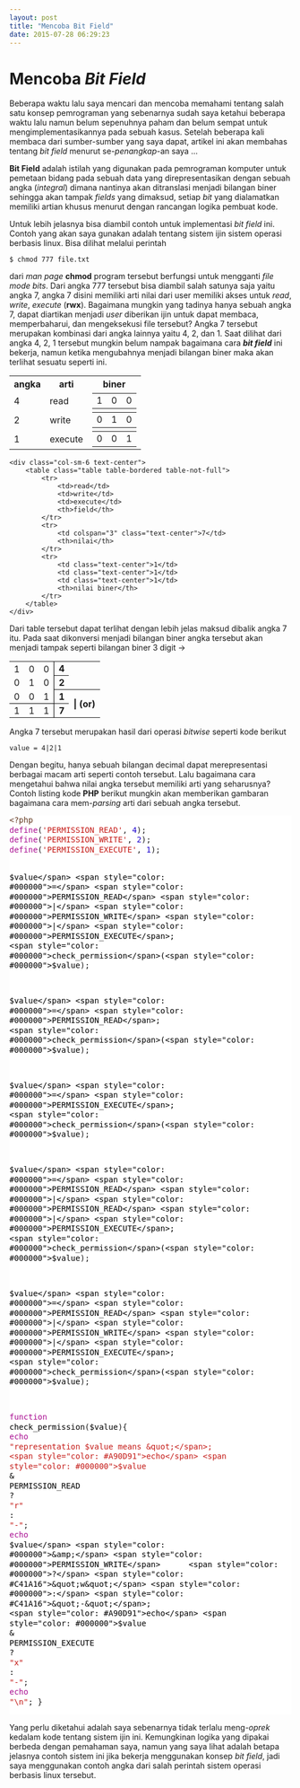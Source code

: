 ```yaml
---
layout: post
title: "Mencoba Bit Field"
date: 2015-07-28 06:29:23
---
```


Mencoba _Bit Field_
===================

Beberapa waktu lalu saya mencari dan mencoba memahami tentang salah satu konsep
pemrograman yang sebenarnya sudah saya ketahui beberapa waktu lalu namun belum
sepenuhnya paham dan belum sempat untuk mengimplementasikannya pada sebuah
kasus. Setelah beberapa kali membaca dari sumber-sumber yang saya dapat, artikel
ini akan membahas tentang _bit field_ menurut se-_penangkap_-an saya ...

**Bit Field** adalah istilah yang digunakan pada pemrograman komputer untuk pemetaan bidang pada sebuah data yang direpresentasikan dengan sebuah angka (_integral_) dimana nantinya akan ditranslasi menjadi bilangan biner sehingga akan tampak _fields_ yang dimaksud, setiap _bit_ yang dialamatkan memiliki artian khusus menurut dengan rancangan logika pembuat kode.

Untuk lebih jelasnya bisa diambil contoh untuk implementasi _bit field_ ini. Contoh yang akan saya gunakan adalah tentang sistem ijin sistem operasi berbasis linux. Bisa dilihat melalui perintah

```
$ chmod 777 file.txt
```

dari _man page_ **chmod** program tersebut berfungsi untuk mengganti _file mode
bits_. Dari angka 777 tersebut bisa diambil salah satunya saja yaitu angka 7,
angka 7 disini memiliki arti nilai dari user memiliki akses untuk _read_, _write_,
_execute_ (**rwx**). Bagaimana mungkin yang tadinya hanya sebuah angka 7, dapat
diartikan menjadi _user_ diberikan ijin untuk dapat membaca, memperbaharui, dan mengeksekusi file tersebut? Angka 7 tersebut merupakan kombinasi dari angka lainnya yaitu 4, 2, dan 1. Saat dilihat dari angka 4, 2, 1 tersebut mungkin belum nampak bagaimana cara **_bit field_**  ini bekerja, namun ketika mengubahnya menjadi bilangan biner maka akan terlihat sesuatu seperti ini.

<div class="row">
    <div class="col-sm-6">
        <table class="table table-bordered table-not-full">
            <tr>
                <th>angka</th>
                <th>arti</th>
                <th>biner</th>
            </tr>
            <tr>
                <td class="text-right">4</td>
                <td>read</td>
                <td>
                    <table class="table table-bordered" style="margin: 0;padding: 0;">
                        <tr>
                            <td>1</td>
                            <td>0</td>
                            <td>0</td>
                        </tr>
                    </table>
                </td>
            </tr>
            <tr>
                <td class="text-right">2</td>
                <td>write</td>
                <td>
                    <table class="table table-bordered" style="margin: 0;padding: 0;">
                        <tr>
                            <td>0</td>
                            <td>1</td>
                            <td>0</td>
                        </tr>
                    </table>
                </td>
            </tr>
            <tr>
                <td class="text-right">1</td>
                <td>execute</td>
                <td>
                    <table class="table table-bordered" style="margin: 0;padding: 0;">
                        <tr>
                            <td>0</td>
                            <td>0</td>
                            <td>1</td>
                        </tr>
                    </table>
                </td>
            </tr>
        </table>
    </div>

    <div class="col-sm-6 text-center">
        <table class="table table-bordered table-not-full">
            <tr>
                <td>read</td>
                <td>write</td>
                <td>execute</td>
                <th>field</th>
            </tr>
            <tr>
                <td colspan="3" class="text-center">7</td>
                <th>nilai</th>
            </tr>
            <tr>
                <td class="text-center">1</td>
                <td class="text-center">1</td>
                <td class="text-center">1</td>
                <th>nilai biner</th>
            </tr>
        </table>
    </div>
</div>

Dari table tersebut dapat terlihat dengan lebih jelas maksud dibalik angka 7
itu. Pada saat dikonversi menjadi bilangan biner angka tersebut akan menjadi
tampak seperti bilangan biner 3 digit -&gt;

<style>
    .biner-wrapper td, .biner-wrapper th{
        padding: 2px 8px;
    }
    .biner-wrapper .separator-or{
        border-top: 1px solid black;
    }
    .biner-wrapper th.biner-represent{
        border-left: 1px solid black;
    }
</style>

<div>
    <table class="biner-wrapper">
        <tr>
            <td>1</td>
            <td>0</td>
            <td>0</td>
            <th class="biner-represent">4</th>
        </tr>
        <tr>
            <td>0</td>
            <td>1</td>
            <td>0</td>
            <th class="biner-represent">2</th>
        </tr>
        <tr>
            <td>0</td>
            <td>0</td>
            <td>1</td>
            <th class="biner-represent">1</th>
            <th rowspan="2">| (or)</th>
        </tr>
        <tr class="separator-or">
            <td>1</td>
            <td>1</td>
            <td>1</td>
            <th class="biner-represent">7</th>
        </tr>
    </table>
</div>

Angka 7 tersebut merupakan hasil dari operasi _bitwise_ seperti kode berikut

```
value = 4|2|1
```

Dengan begitu, hanya sebuah bilangan decimal dapat merepresentasi berbagai macam
arti seperti contoh tersebut. Lalu bagaimana cara mengetahui bahwa nilai angka
tersebut memiliki arti yang seharusnya? Contoh listing kode **PHP** berikut mungkin
akan memberikan gambaran bagaimana cara mem-_parsing_ arti dari sebuah angka
tersebut.

<div class="highlight" style="background: #ffffff"><pre style="line-height: 125%"><span style="color: #633820">&lt;?php</span>
<span style="color: #A90D91">define</span>(<span style="color: #C41A16">&#39;PERMISSION_READ&#39;</span>, <span style="color: #1C01CE">4</span>);
<span style="color: #A90D91">define</span>(<span style="color: #C41A16">&#39;PERMISSION_WRITE&#39;</span>, <span style="color: #1C01CE">2</span>);
<span style="color: #A90D91">define</span>(<span style="color: #C41A16">&#39;PERMISSION_EXECUTE&#39;</span>, <span style="color: #1C01CE">1</span>);

<span style="color: #000000">$value</span> <span style="color: #000000">=</span> <span style="color: #000000">PERMISSION_READ</span> <span style="color: #000000">|</span> <span style="color: #000000">PERMISSION_WRITE</span> <span style="color: #000000">|</span> <span style="color: #000000">PERMISSION_EXECUTE</span>;
<span style="color: #000000">check_permission</span>(<span style="color: #000000">$value</span>);

<span style="color: #000000">$value</span> <span style="color: #000000">=</span> <span style="color: #000000">PERMISSION_READ</span>;
<span style="color: #000000">check_permission</span>(<span style="color: #000000">$value</span>);

<span style="color: #000000">$value</span> <span style="color: #000000">=</span> <span style="color: #000000">PERMISSION_EXECUTE</span>;
<span style="color: #000000">check_permission</span>(<span style="color: #000000">$value</span>);

<span style="color: #000000">$value</span> <span style="color: #000000">=</span> <span style="color: #000000">PERMISSION_READ</span> <span style="color: #000000">|</span> <span style="color: #000000">PERMISSION_READ</span> <span style="color: #000000">|</span> <span style="color: #000000">PERMISSION_EXECUTE</span>;
<span style="color: #000000">check_permission</span>(<span style="color: #000000">$value</span>);

<span style="color: #000000">$value</span> <span style="color: #000000">=</span> <span style="color: #000000">PERMISSION_READ</span> <span style="color: #000000">|</span> <span style="color: #000000">PERMISSION_WRITE</span> <span style="color: #000000">|</span> <span style="color: #000000">PERMISSION_EXECUTE</span>;
<span style="color: #000000">check_permission</span>(<span style="color: #000000">$value</span>);

<span style="color: #A90D91">function</span> <span style="color: #000000">check_permission</span>(<span style="color: #000000">$value</span>){
    <span style="color: #A90D91">echo</span> <span style="color: #C41A16">&quot;representation $value means &quot;</span>;
    <span style="color: #A90D91">echo</span> <span style="color: #000000">$value</span> <span style="color: #000000">&amp;</span> <span style="color: #000000">PERMISSION_READ</span>       <span style="color: #000000">?</span> <span style="color: #C41A16">&quot;r&quot;</span> <span style="color: #000000">:</span> <span style="color: #C41A16">&quot;-&quot;</span>;
    <span style="color: #A90D91">echo</span> <span style="color: #000000">$value</span> <span style="color: #000000">&amp;</span> <span style="color: #000000">PERMISSION_WRITE</span>      <span style="color: #000000">?</span> <span style="color: #C41A16">&quot;w&quot;</span> <span style="color: #000000">:</span> <span style="color: #C41A16">&quot;-&quot;</span>;
    <span style="color: #A90D91">echo</span> <span style="color: #000000">$value</span> <span style="color: #000000">&amp;</span> <span style="color: #000000">PERMISSION_EXECUTE</span>    <span style="color: #000000">?</span> <span style="color: #C41A16">&quot;x&quot;</span> <span style="color: #000000">:</span> <span style="color: #C41A16">&quot;-&quot;</span>;
    <span style="color: #A90D91">echo</span> <span style="color: #C41A16">&quot;\n&quot;</span>;
}
</pre></div>


Yang perlu diketahui adalah saya sebenarnya tidak terlalu meng-_oprek_ kedalam
kode tentang sistem ijin ini. Kemungkinan logika yang dipakai berbeda dengan
pemahaman saya, namun yang saya lihat adalah betapa jelasnya contoh sistem ini
jika bekerja menggunakan konsep _bit field_, jadi saya menggunakan contoh
angka dari salah perintah sistem operasi berbasis linux tersebut.
